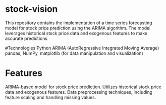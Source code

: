 # stock-vision
This repository contains the implementation of a time series forecasting model for stock price prediction using the ARIMA algorithm. The model leverages historical stock price data and exogenous features to make accurate predictions. 

#Technologies
Python
ARIMA (AutoRegressive Integrated Moving Average)
pandas, NumPy, matplotlib (for data manipulation and visualization)

# Features
ARIMA-based model for stock price prediction.
Utilizes historical stock price data and exogenous features.
Data preprocessing techniques, including feature scaling and handling missing values.


